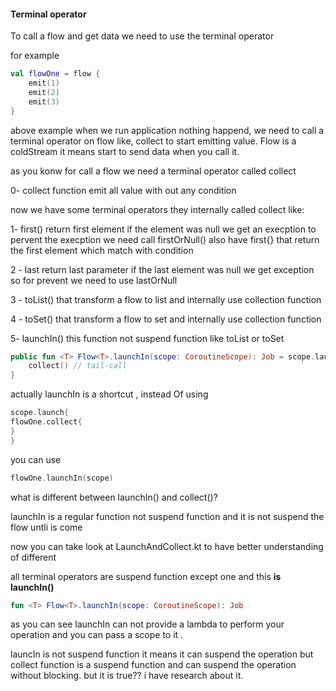 #### Terminal operator

To call a flow and get data we need to use the terminal operator

for example

```kt
val flowOne = flow {
    emit(1)
    emit(2)
    emit(3)
}
```

above example when we run application nothing happend, we need to call a
terminal operator on flow
like, collect to start emitting value.
Flow is a coldStream it means start to send data when you call it.

as you konw for call a flow we need a terminal operator called collect

0- collect function emit all value with out any condition

now we have some terminal operators they internally called collect like:

1- first()  return first element if the element was null we get an execption to pervent the
execption we need call firstOrNull()  also have first{} that return the
first element which match
with condition

2 - last return last parameter if the last element was null we get
exception so for prevent we need
to use lastOrNull

3 - toList() that transform a flow to list and internally use collection
function

4 - toSet() that transform a flow to set and internally use collection
function

5- launchIn() this function not suspend function like toList or toSet

```kt
public fun <T> Flow<T>.launchIn(scope: CoroutineScope): Job = scope.launch {
    collect() // tail-call
}
```

actually launchIn is a shortcut , instead Of using

```kt
scope.launch{
flowOne.collect{
}    
}
```

you can use

```kt
flowOne.launchIn(scope)
```

what is different between launchIn() and collect()?

launchIn is a regular function not suspend function and it is not suspend
the flow untli is come

now you can take look at LaunchAndCollect.kt to have better understanding
of different

all terminal operators are suspend function except one and this **is launchIn()**

```kt
fun <T> Flow<T>.launchIn(scope: CoroutineScope): Job
```

as you can see launchIn can not provide a lambda to perform your operation and you can pass a scope
to it .

launcIn is not suspend function it means it can suspend the operation
but collect function is a suspend function and can suspend the operation without blocking. but it is
true?? i have research about it.


